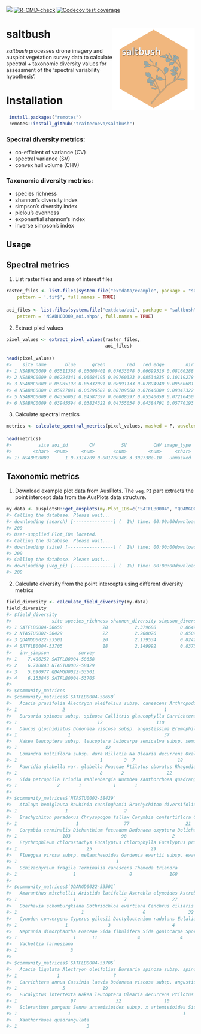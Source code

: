 
<!-- README.md is generated from README.Rmd. Please edit that file -->
<!-- badges: start -->

[![](https://img.shields.io/badge/lifecycle-experimental-orange.svg)](https://lifecycle.r-lib.org/articles/stages.html#experimental)
[![R-CMD-check](https://github.com/traitecoevo/saltbush/actions/workflows/R-CMD-check.yaml/badge.svg)](https://github.com/traitecoevo/saltbush/actions/workflows/R-CMD-check.yaml)
[![Codecov test
coverage](https://codecov.io/gh/traitecoevo/saltbush/graph/badge.svg)](https://app.codecov.io/gh/traitecoevo/saltbush)
<!-- badges: end -->

# saltbush <img src="man/figures/saltbush_hex.png" align="right" width="220"/>

*saltbush* processes drone imagery and ausplot vegetation survey data to
calculate spectral + taxonomic diversity values for assessment of the
‘spectral variability hypothesis’.

# Installation

``` r
 install.packages("remotes")
 remotes::install_github("traitecoevo/saltbush")
```

### Spectral diversity metrics:

- co-efficient of variance (CV)
- spectral variance (SV)
- convex hull volume (CHV)

### Taxonomic diversity metrics:

- species richness
- shannon’s diversity index
- simpson’s diversity index
- pielou’s evenness
- exponential shannon’s index
- inverse simpson’s index

## Usage

## Spectral metrics

1.  List raster files and area of interest files

``` r
raster_files <- list.files(system.file("extdata/example", package = "saltbush"),
    pattern = '.tif$', full.names = TRUE)

aoi_files <- list.files(system.file("extdata/aoi", package = "saltbush"),
    pattern = 'NSABHC0009_aoi.shp$', full.names = TRUE)
```

2.  Extract pixel values

``` r
pixel_values <- extract_pixel_values(raster_files, 
                                     aoi_files)

head(pixel_values)  
#>    site_name       blue      green        red   red_edge        nir aoi_id
#> 1 NSABHC0009 0.05511368 0.05600401 0.07633078 0.06699516 0.08160288      1
#> 2 NSABHC0009 0.06224341 0.06684195 0.09760323 0.08534835 0.10119278      1
#> 3 NSABHC0009 0.05985198 0.06332091 0.08991133 0.07894940 0.09560681      1
#> 4 NSABHC0009 0.05927841 0.06296582 0.08709560 0.07646009 0.09347322      1
#> 5 NSABHC0009 0.04356062 0.04587397 0.06008397 0.05540059 0.07216450      1
#> 6 NSABHC0009 0.03945594 0.03824322 0.04755034 0.04384791 0.05770193      1
```

3.  Calculate spectral metrics

``` r
metrics <- calculate_spectral_metrics(pixel_values, masked = F, wavelengths = colnames(pixel_values[, 2:6]), rarefaction = F)

head(metrics)
#>          site aoi_id        CV          SV          CHV image_type
#>        <char>  <num>     <num>       <num>        <num>     <char>
#> 1: NSABHC0009      1 0.3314709 0.001708346 3.302738e-10   unmasked
```

## Taxonomic metrics

1.  Download example plot data from AusPlots. The `veg.PI` part extracts
    the point intercept data from the AusPlots data structure.

``` r
my.data <- ausplotsR::get_ausplots(my.Plot_IDs=c("SATFLB0004", "QDAMGD0022", "NTASTU0002"), veg.PI=TRUE)$veg.PI
#> Calling the database. Please wait...
#> downloading (search) [---------------] (  1%) time: 00:00:00downloading (search) [===============] (100%) time: 00:00:00
#> 200
#> User-supplied Plot_IDs located.
#> Calling the database. Please wait...
#> downloading (site) [-----------------] (  1%) time: 00:00:00downloading (site) [=================] (100%) time: 00:00:00
#> 200
#> Calling the database. Please wait...
#> downloading (veg_pi) [---------------] (  1%) time: 00:00:00downloading (veg_pi) [===============] (100%) time: 00:00:00
#> 200
```

2.  Calculate diversity from the point intercepts using different
    diversity metrics

``` r
field_diversity <- calculate_field_diversity(my.data)
field_diversity
#> $field_diversity
#>               site species_richness shannon_diversity simpson_diversity pielou_evenness exp_shannon
#> 1 SATFLB0004-58658               28          2.379688         0.8649789       0.7141483   10.801533
#> 2 NTASTU0002-58429               22          2.200076         0.8509874       0.7117585    9.025696
#> 3 QDAMGD0022-53501               20          2.179534         0.8242833       0.7275464    8.842187
#> 4 SATFLB0004-53705               18          2.149992         0.8375000       0.7438460    8.584786
#>   inv_simpson           survey
#> 1    7.406252 SATFLB0004-58658
#> 2    6.710843 NTASTU0002-58429
#> 3    5.690977 QDAMGD0022-53501
#> 4    6.153846 SATFLB0004-53705
#> 
#> $community_matrices
#> $community_matrices$`SATFLB0004-58658`
#>   Acacia pravifolia Alectryon oleifolius subsp. canescens Arthropodium
#> 1                 2                                     1           13
#>   Bursaria spinosa subsp. spinosa Callitris glaucophylla Carrichtera annua Cassinia laevis
#> 1                              12                    110                23              17
#>   Daucus glochidiatus Dodonaea viscosa subsp. angustissima Eremophila deserti Eucalyptus intertexta
#> 1                   1                                   37                  1                   115
#>   Hakea leucoptera subsp. leucoptera Leiocarpa semicalva subsp. semicalva
#> 1                                 42                                    1
#>   Lomandra multiflora subsp. dura Millotia Na Olearia decurrens Oxalis perennans
#> 1                               1        3  7                18                1
#>   Pauridia glabella var. glabella Poaceae Ptilotus obovatus Rhagodia parabolica Scleranthus pungens
#> 1                               8       2                22                  49                   3
#>   Sida petrophila Triodia Wahlenbergia Wurmbea Xanthorrhoea quadrangulata
#> 1               2       1            1       1                          2
#> 
#> $community_matrices$`NTASTU0002-58429`
#>   Atalaya hemiglauca Bauhinia cunninghamii Brachychiton diversifolius subsp. diversifolius
#> 1                  1                     2                                               3
#>   Brachychiton paradoxus Chrysopogon fallax Corymbia confertiflora Corymbia polycarpa
#> 1                      1                 77                     21                 47
#>   Corymbia terminalis Dichanthium fecundum Dodonaea oxyptera Dolichandrone filiformis
#> 1                 103                   98                 2                        2
#>   Erythrophleum chlorostachys Eucalyptus chlorophylla Eucalyptus pruinosa Eulalia aurea
#> 1                          25                      29                  26             6
#>   Flueggea virosa subsp. melanthesoides Gardenia ewartii subsp. ewartii Glycine tomentella Na
#> 1                                     1                               3                  6  2
#>   Schizachyrium fragile Terminalia canescens Themeda triandra
#> 1                     1                    8              168
#> 
#> $community_matrices$`QDAMGD0022-53501`
#>   Amaranthus mitchellii Aristida latifolia Astrebla elymoides Astrebla pectinata
#> 1                     1                  7                 27                 57
#>   Boerhavia schomburgkiana Bothriochloa ewartiana Cenchrus ciliaris Chloris pectinata
#> 1                        1                      6                32                 1
#>   Cynodon convergens Cyperus gilesii Dactyloctenium radulans Eulalia aurea Iseilema vaginiflorum Na
#> 1                  1               3                       4             3                     2  2
#>   Neptunia dimorphantha Poaceae Sida fibulifera Sida goniocarpa Sporobolus actinocladus
#> 1                     1      11               4               4                       5
#>   Vachellia farnesiana
#> 1                    3
#> 
#> $community_matrices$`SATFLB0004-53705`
#>   Acacia ligulata Alectryon oleifolius Bursaria spinosa subsp. spinosa Callitris glaucophylla
#> 1               1                    7                               4                    108
#>   Carrichtera annua Cassinia laevis Dodonaea viscosa subsp. angustissima Eremophila deserti
#> 1                 5              19                                   16                  7
#>   Eucalyptus intertexta Hakea leucoptera Olearia decurrens Ptilotus obovatus Rhagodia parabolica
#> 1                    97               32                10                31                  43
#>   Scleranthus pungens Senna artemisioides subsp. x artemisioides Sida petrophila Triodia
#> 1                   1                                          1              15       1
#>   Xanthorrhoea quadrangulata
#> 1                          3
```
